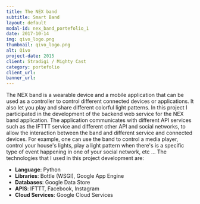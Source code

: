 ```yaml
---
title: The NEX band
subtitle: Smart Band
layout: default
modal-id: nex_band_portefolio_1
date: 2017-10-14
img: qivo_logo.png
thumbnail: qivo_logo.png
alt: Qivo
project-date: 2015
client: Stradigi / Mighty Cast
category: portefolio
client_url:
banner_url:
---
```


The NEX band is a wearable device and a mobile application that can be used as a controller to control
different connected devices or applications. It also let you play and share different colorful light patterns.
In this project I participated in the development of the backend web service for the NEX band application.
The application communicates with different API services such as the IFTTT service and different other API and social networks,
to allow the interaction between the band and different service and connected devices. For example, one can use the band
to control a media player, control your house's lights, play a light pattern when there's is a specific type of
event happening in one of your social network, etc ... The technologies that I used in this project development are:

- **Language**: Python
- **Libraries**: Bottle (WSGI), Google App Engine
- **Databases**: Google Data Store
- **APIS**: IFTTT, Facebook, Instagram
- **Cloud Services**: Google Cloud Services